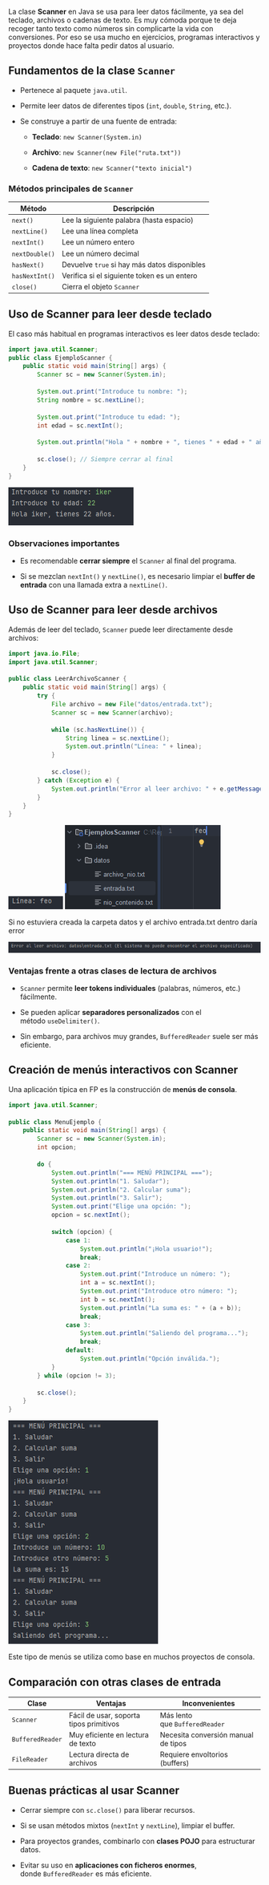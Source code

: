 
La clase **Scanner** en Java se usa para leer datos fácilmente, ya sea del teclado, archivos o cadenas de texto. Es muy cómoda porque te deja recoger tanto texto como números sin complicarte la vida con conversiones. Por eso se usa mucho en ejercicios, programas interactivos y proyectos donde hace falta pedir datos al usuario.


## Fundamentos de la clase `Scanner`

- Pertenece al paquete `java.util`.

- Permite leer datos de diferentes tipos (`int`, `double`, `String`, etc.).

- Se construye a partir de una fuente de entrada:
    - **Teclado**: `new Scanner(System.in)`
    
    - **Archivo**: `new Scanner(new File("ruta.txt"))`
    
    - **Cadena de texto**: `new Scanner("texto inicial")`


### Métodos principales de `Scanner`

|Método|Descripción|
|---|---|
|`next()`|Lee la siguiente palabra (hasta espacio)|
|`nextLine()`|Lee una línea completa|
|`nextInt()`|Lee un número entero|
|`nextDouble()`|Lee un número decimal|
|`hasNext()`|Devuelve `true` si hay más datos disponibles|
|`hasNextInt()`|Verifica si el siguiente token es un entero|
|`close()`|Cierra el objeto `Scanner`|

## Uso de Scanner para leer desde teclado

El caso más habitual en programas interactivos es leer datos desde teclado:

```java
import java.util.Scanner;  
public class EjemploScanner {  
    public static void main(String[] args) {  
        Scanner sc = new Scanner(System.in);  
  
        System.out.print("Introduce tu nombre: ");  
        String nombre = sc.nextLine();  
  
        System.out.print("Introduce tu edad: ");  
        int edad = sc.nextInt();  
  
        System.out.println("Hola " + nombre + ", tienes " + edad + " años.");  
  
        sc.close(); // Siempre cerrar al final  
    }  
}
```

![texto](../Imagenes/EjemplosScanner.png)

### Observaciones importantes

- Es recomendable **cerrar siempre** el `Scanner` al final del programa.
    
- Si se mezclan `nextInt()` y `nextLine()`, es necesario limpiar el **buffer de entrada** con una llamada extra a `nextLine()`.


## Uso de Scanner para leer desde archivos

Además de leer del teclado, `Scanner` puede leer directamente desde archivos:
```java
import java.io.File;  
import java.util.Scanner;  
  
public class LeerArchivoScanner {  
    public static void main(String[] args) {  
        try {  
            File archivo = new File("datos/entrada.txt");  
            Scanner sc = new Scanner(archivo);  
  
            while (sc.hasNextLine()) {  
                String linea = sc.nextLine();  
                System.out.println("Línea: " + linea);  
            }  
  
            sc.close();  
        } catch (Exception e) {  
            System.out.println("Error al leer archivo: " + e.getMessage());  
        }  
    }  
}
```

![texto](../Imagenes/LeerArchivosScanner1.png)
![texto](../Imagenes/LeerArchivosScanner2.png)

Si no estuviera creada la carpeta datos y el archivo entrada.txt dentro daría error

![texto](../Imagenes/LeerArchivosScanner3.png)


### Ventajas frente a otras clases de lectura de archivos

- `Scanner` permite **leer tokens individuales** (palabras, números, etc.) fácilmente.
    
- Se pueden aplicar **separadores personalizados** con el método `useDelimiter()`.
    
- Sin embargo, para archivos muy grandes, `BufferedReader` suele ser más eficiente.


## Creación de menús interactivos con Scanner

Una aplicación típica en FP es la construcción de **menús de consola**.
```java
import java.util.Scanner;  
  
public class MenuEjemplo {  
    public static void main(String[] args) {  
        Scanner sc = new Scanner(System.in);  
        int opcion;  
  
        do {  
            System.out.println("=== MENÚ PRINCIPAL ===");  
            System.out.println("1. Saludar");  
            System.out.println("2. Calcular suma");  
            System.out.println("3. Salir");  
            System.out.print("Elige una opción: ");  
            opcion = sc.nextInt();  
  
            switch (opcion) {  
                case 1:  
                    System.out.println("¡Hola usuario!");  
                    break;  
                case 2:  
                    System.out.print("Introduce un número: ");  
                    int a = sc.nextInt();  
                    System.out.print("Introduce otro número: ");  
                    int b = sc.nextInt();  
                    System.out.println("La suma es: " + (a + b));  
                    break;  
                case 3:  
                    System.out.println("Saliendo del programa...");  
                    break;  
                default:  
                    System.out.println("Opción inválida.");  
            }  
        } while (opcion != 3);  
  
        sc.close();  
    }  
}
```

![texto](../Imagenes/MenuEjemplo.png)


Este tipo de menús se utiliza como base en muchos proyectos de consola.

## Comparación con otras clases de entrada

|Clase|Ventajas|Inconvenientes|
|---|---|---|
|`Scanner`|Fácil de usar, soporta tipos primitivos|Más lento que `BufferedReader`|
|`BufferedReader`|Muy eficiente en lectura de texto|Necesita conversión manual de tipos|
|`FileReader`|Lectura directa de archivos|Requiere envoltorios (buffers)|

## Buenas prácticas al usar Scanner

- Cerrar siempre con `sc.close()` para liberar recursos.
    
- Si se usan métodos mixtos (`nextInt` y `nextLine`), limpiar el buffer.
    
- Para proyectos grandes, combinarlo con **clases POJO** para estructurar datos.
    
- Evitar su uso en **aplicaciones con ficheros enormes**, donde `BufferedReader` es más eficiente.



